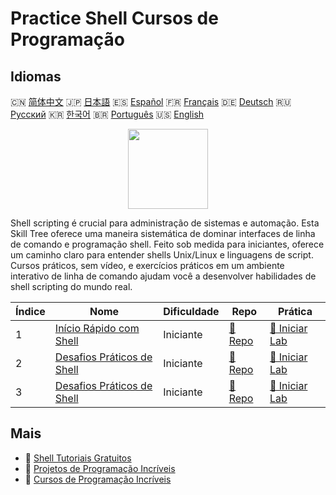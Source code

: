 # Practice Shell Cursos de Programação

## Idiomas

🇨🇳 [简体中文](README_zh.md) 🇯🇵 [日本語](README_ja.md) 🇪🇸 [Español](README_es.md) 🇫🇷 [Français](README_fr.md) 🇩🇪 [Deutsch](README_de.md) 🇷🇺 [Русский](README_ru.md) 🇰🇷 [한국어](README_ko.md) 🇧🇷 [Português](README_pt.md) 🇺🇸 [English](README.md) 

<div align="center">
<img width="128px" src="https://file.labex.io/path/FaVTnI4iqZP0.png">
</div>

Shell scripting é crucial para administração de sistemas e automação. Esta Skill Tree oferece uma maneira sistemática de dominar interfaces de linha de comando e programação shell. Feito sob medida para iniciantes, oferece um caminho claro para entender shells Unix/Linux e linguagens de script. Cursos práticos, sem vídeo, e exercícios práticos em um ambiente interativo de linha de comando ajudam você a desenvolver habilidades de shell scripting do mundo real.

|   Índice | Nome                                                                                | Dificuldade   | Repo                                                               | Prática                                                                 |
|----------|-------------------------------------------------------------------------------------|---------------|--------------------------------------------------------------------|-------------------------------------------------------------------------|
|        1 | [Início Rápido com Shell](https://labex.io/pt/courses/quick-start-with-shell)       | Iniciante     | [🔗 Repo](https://github.com/labex-labs/quick-start-with-shell)    | [🚀 Iniciar Lab](https://labex.io/pt/courses/quick-start-with-shell)    |
|        2 | [Desafios Práticos de Shell](https://labex.io/pt/courses/shell-practice-challenges) | Iniciante     | [🔗 Repo](https://github.com/labex-labs/shell-practice-challenges) | [🚀 Iniciar Lab](https://labex.io/pt/courses/shell-practice-challenges) |
|        3 | [Desafios Práticos de Shell](https://labex.io/pt/courses/shell-practice-challenges) | Iniciante     | [🔗 Repo](https://github.com/labex-labs/shell-practice-challenges) | [🚀 Iniciar Lab](https://labex.io/pt/courses/shell-practice-challenges) |

## Mais

- 🔗 [Shell Tutoriais Gratuitos](https://github.com/labex-labs/shell-free-tutorials)
- 🔗 [Projetos de Programação Incríveis](https://github.com/labex-labs/awesome-programming-projects)
- 🔗 [Cursos de Programação Incríveis](https://github.com/labex-labs/awesome-programming-courses)

